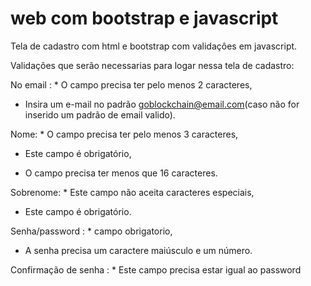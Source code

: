 # web com bootstrap e javascript
 
Tela de cadastro com html e bootstrap com validaçôes em javascript.

Validações que serão necessarias para logar nessa tela de cadastro:

No email : * O campo precisa ter pelo menos 2 caracteres,

* Insira um e-mail no padrão goblockchain@email.com(caso não for inserido um padrão de email valido).

Nome: * O campo precisa ter pelo menos 3 caracteres,

* Este campo é obrigatório,

* O campo precisa ter menos que 16 caracteres.

Sobrenome: * Este campo não aceita caracteres especiais,

* Este campo é obrigatório.

Senha/password : * campo obrigatorio,

* A senha precisa um caractere maiúsculo e um número.

Confirmação de senha : * Este campo precisa estar igual ao password
